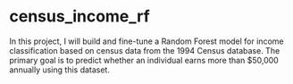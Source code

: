 # census_income_rf
In this project, I will build and fine-tune a Random Forest model for income classification based on census data from the 1994 Census database. The primary goal is to predict whether an individual earns more than $50,000 annually using this dataset.
